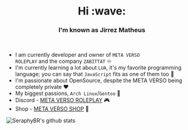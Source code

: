 <!--
**jirrezx/jirrezx** is a ✨ _special_ ✨ repository because its `README.md` (this file) appears on your GitHub profile.
-->
<h1 align="center">Hi :wave:</h1>
<h3 align="center">I'm known as Jirrez Matheus</h3>
<br>

- I am currently developer and owner of <code>META VERSO ROLEPLAY</code> and the company <code>ZABITTAT</code> :infinity:
- I'm currently learning a lot about <code>LUA</code>, it's my favorite programming language; you can say that <code>JavaScript</code> fits as one of them too :seedling:
- I'm passionate about OpenSource, despite the META VERSO being completely private :heart:
- My biggest passions, <code>Arch Linux</code>/<code>Gentoo</code> :penguin:
- Discord - <a href="https://discord.gg/xQxartaUvB" target="_blank">META VERSO ROLEPLAY</a> :video_game:
- Shop - <a href="https://five-m.store/loja/metaversoroleplay" target="_blank">META VERSO SHOP</a> :shopping_cart:

![SeraphyBR's github stats](https://github-readme-stats.vercel.app/api?username=jirrezx&show_icons=true&theme=vue-dark)
